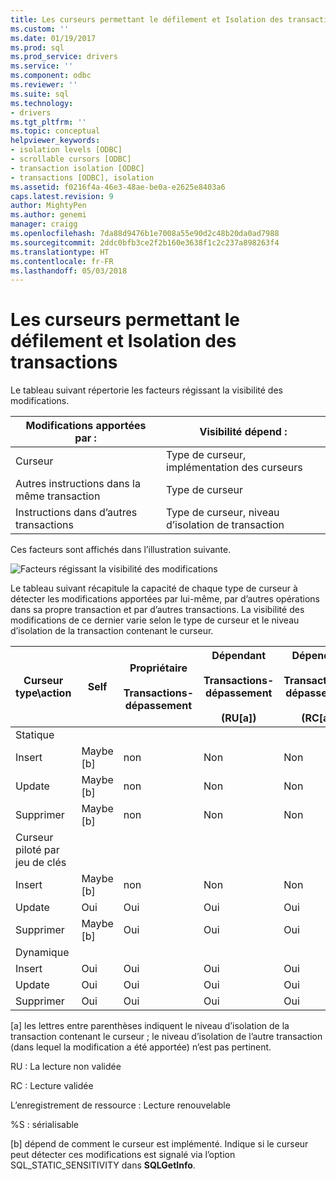 ```yaml
---
title: Les curseurs permettant le défilement et Isolation des transactions | Documents Microsoft
ms.custom: ''
ms.date: 01/19/2017
ms.prod: sql
ms.prod_service: drivers
ms.service: ''
ms.component: odbc
ms.reviewer: ''
ms.suite: sql
ms.technology:
- drivers
ms.tgt_pltfrm: ''
ms.topic: conceptual
helpviewer_keywords:
- isolation levels [ODBC]
- scrollable cursors [ODBC]
- transaction isolation [ODBC]
- transactions [ODBC], isolation
ms.assetid: f0216f4a-46e3-48ae-be0a-e2625e8403a6
caps.latest.revision: 9
author: MightyPen
ms.author: genemi
manager: craigg
ms.openlocfilehash: 7da88d9476b1e7008a55e90d2c48b20da0ad7988
ms.sourcegitcommit: 2ddc0bfb3ce2f2b160e3638f1c2c237a898263f4
ms.translationtype: HT
ms.contentlocale: fr-FR
ms.lasthandoff: 05/03/2018
---
```

# <a name="scrollable-cursors-and-transaction-isolation"></a>Les curseurs permettant le défilement et Isolation des transactions
Le tableau suivant répertorie les facteurs régissant la visibilité des modifications.  
  
|Modifications apportées par :|Visibilité dépend :|  
|----------------------|----------------------------|  
|Curseur|Type de curseur, implémentation des curseurs|  
|Autres instructions dans la même transaction|Type de curseur|  
|Instructions dans d’autres transactions|Type de curseur, niveau d’isolation de transaction|  
  
 Ces facteurs sont affichés dans l’illustration suivante.  
  
 ![Facteurs régissant la visibilité des modifications](../../../odbc/reference/develop-app/media/pr23.gif "pr23")  
  
 Le tableau suivant récapitule la capacité de chaque type de curseur à détecter les modifications apportées par lui-même, par d’autres opérations dans sa propre transaction et par d’autres transactions. La visibilité des modifications de ce dernier varie selon le type de curseur et le niveau d’isolation de la transaction contenant le curseur.  
  
|Curseur type\action|Self|Propriétaire<br /><br /> Transactions-dépassement|Dépendant<br /><br /> Transactions-dépassement<br /><br /> (RU[a])|Dépendant<br /><br /> Transactions-dépassement<br /><br /> (RC[a])|Dépendant<br /><br /> Transactions-dépassement<br /><br /> (RR[a])|Dépendant<br /><br /> Transactions-dépassement<br /><br /> (S[a])|  
|-------------------------|----------|-----------------|----------------------------------|----------------------------------|----------------------------------|---------------------------------|  
|Statique|||||||  
|Insert|Maybe [b]|non|Non|Non|Non|non|  
|Update|Maybe [b]|non|Non|Non|Non|non|  
|Supprimer|Maybe [b]|non|Non|Non|Non|non|  
|Curseur piloté par jeu de clés|||||||  
|Insert|Maybe [b]|non|Non|Non|Non|non|  
|Update|Oui|Oui|Oui|Oui|Non|non|  
|Supprimer|Maybe [b]|Oui|Oui|Oui|Non|non|  
|Dynamique|||||||  
|Insert|Oui|Oui|Oui|Oui|Oui|non|  
|Update|Oui|Oui|Oui|Oui|Non|non|  
|Supprimer|Oui|Oui|Oui|Oui|Non|non|  
  
 [a] les lettres entre parenthèses indiquent le niveau d’isolation de la transaction contenant le curseur ; le niveau d’isolation de l’autre transaction (dans lequel la modification a été apportée) n’est pas pertinent.  
  
 RU : La lecture non validée  
  
 RC : Lecture validée  
  
 L’enregistrement de ressource : Lecture renouvelable  
  
 %S : sérialisable  
  
 [b] dépend de comment le curseur est implémenté. Indique si le curseur peut détecter ces modifications est signalé via l’option SQL_STATIC_SENSITIVITY dans **SQLGetInfo**.
